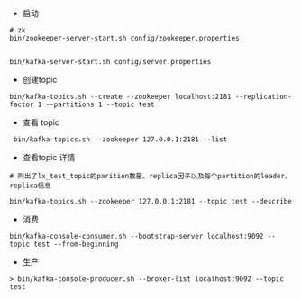 

- 启动


```
# zk
bin/zookeeper-server-start.sh config/zookeeper.properties


bin/kafka-server-start.sh config/server.properties
```


- 创建topic

```
bin/kafka-topics.sh --create --zookeeper localhost:2181 --replication-factor 1 --partitions 1 --topic test
```


- 查看 topic
```
 bin/kafka-topics.sh --zookeeper 127.0.0.1:2181 --list

```

- 查看topic 详情


```
# 列出了lx_test_topic的parition数量、replica因子以及每个partition的leader、replica信息

bin/kafka-topics.sh --zookeeper 127.0.0.1:2181 --topic test --describe

```

- 消费

```
bin/kafka-console-consumer.sh --bootstrap-server localhost:9092 --topic test --from-beginning

```


- 生产


```
> bin/kafka-console-producer.sh --broker-list localhost:9092 --topic test

```


